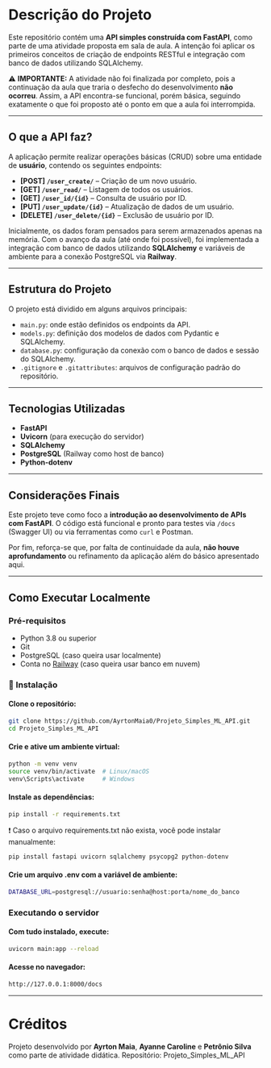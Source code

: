 #  Descrição do Projeto

Este repositório contém uma **API simples construída com FastAPI**, como parte de uma atividade proposta em sala de aula. A intenção foi aplicar os primeiros conceitos de criação de endpoints RESTful e integração com banco de dados utilizando SQLAlchemy.

⚠️ **IMPORTANTE:** A atividade não foi finalizada por completo, pois a continuação da aula que traria o desfecho do desenvolvimento **não ocorreu**. Assim, a API encontra-se funcional, porém básica, seguindo exatamente o que foi proposto até o ponto em que a aula foi interrompida.

---

##  O que a API faz?

A aplicação permite realizar operações básicas (CRUD) sobre uma entidade de **usuário**, contendo os seguintes endpoints:

- **[POST] `/user_create/`** – Criação de um novo usuário.
- **[GET] `/user_read/`** – Listagem de todos os usuários.
- **[GET] `/user_id/{id}`** – Consulta de usuário por ID.
- **[PUT] `/user_update/{id}`** – Atualização de dados de um usuário.
- **[DELETE] `/user_delete/{id}`** – Exclusão de usuário por ID.

Inicialmente, os dados foram pensados para serem armazenados apenas na memória. Com o avanço da aula (até onde foi possível), foi implementada a integração com banco de dados utilizando **SQLAlchemy** e variáveis de ambiente para a conexão PostgreSQL via **Railway**.

---

##  Estrutura do Projeto

O projeto está dividido em alguns arquivos principais:

- `main.py`: onde estão definidos os endpoints da API.
- `models.py`: definição dos modelos de dados com Pydantic e SQLAlchemy.
- `database.py`: configuração da conexão com o banco de dados e sessão do SQLAlchemy.
- `.gitignore` e `.gitattributes`: arquivos de configuração padrão do repositório.

---

##  Tecnologias Utilizadas

- **FastAPI**
- **Uvicorn** (para execução do servidor)
- **SQLAlchemy**
- **PostgreSQL** (Railway como host de banco)
- **Python-dotenv**

---

##  Considerações Finais

Este projeto teve como foco a **introdução ao desenvolvimento de APIs com FastAPI**. O código está funcional e pronto para testes via `/docs` (Swagger UI) ou via ferramentas como `curl` e Postman.

Por fim, reforça-se que, por falta de continuidade da aula, **não houve aprofundamento** ou refinamento da aplicação além do básico apresentado aqui.


---

##  Como Executar Localmente

###  Pré-requisitos

- Python 3.8 ou superior
- Git
- PostgreSQL (caso queira usar localmente)
- Conta no [Railway](https://railway.app/) (caso queira usar banco em nuvem)

### 🔧 Instalação

#### Clone o repositório:

```bash
git clone https://github.com/AyrtonMaia0/Projeto_Simples_ML_API.git
cd Projeto_Simples_ML_API
```

#### Crie e ative um ambiente virtual:
```bash
python -m venv venv
source venv/bin/activate  # Linux/macOS
venv\Scripts\activate     # Windows
```
#### Instale as dependências:
```bash
pip install -r requirements.txt
```

❗ Caso o arquivo requirements.txt não exista, você pode instalar manualmente:
```bash
pip install fastapi uvicorn sqlalchemy psycopg2 python-dotenv
```

#### Crie um arquivo .env com a variável de ambiente:
```bash
DATABASE_URL=postgresql://usuario:senha@host:porta/nome_do_banco
```

### Executando o servidor

#### Com tudo instalado, execute:
```bash
uvicorn main:app --reload
```

#### Acesse no navegador:
```bash
http://127.0.0.1:8000/docs
```

---

# Créditos

Projeto desenvolvido por **Ayrton Maia**, **Ayanne Caroline** e **Petrônio Silva** como parte de atividade didática.
Repositório: Projeto_Simples_ML_API
